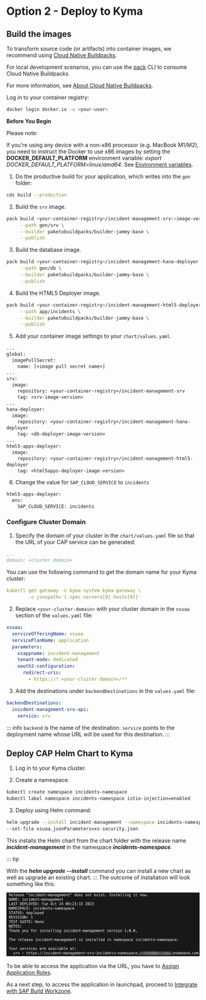 # Option 2 - Deploy to Kyma

## Build the images

To transform source code (or artifacts) into container images, we recommend using [Cloud Native Buildpacks](https://buildpacks.io/).

For local development scenarios, you can use the [pack](https://buildpacks.io/docs/tools/pack/) CLI to consume Cloud Native Buildpacks. 

For more information, see [About Cloud Native Buildpacks](https://cap.cloud.sap/docs/guides/deployment/deploy-to-kyma?impl-variant=node#about-cloud-native-buildpacks).


Log in to your container registry:

```sh
docker login docker.io -u <your-user>

```
**Before You Begin**

Please note:

If you're using any device with a non-x86 processor (e.g. MacBook M1/M2), you need to instruct the Docker to use x86 images by setting the **DOCKER_DEFAULT_PLATFORM** environment variable: *export DOCKER_DEFAULT_PLATFORM=linux/amd64*.
See [Environment variables](https://docs.docker.com/engine/reference/commandline/cli/#environment-variables).

1. Do the productive build for your application, which writes into the `gen` folder:

```sh
cds build --production
```

2. Build the `srv` image.

```sh
pack build <your-container-registry>/incident-management-srv:<image-version> \
     --path gen/srv \
     --builder paketobuildpacks/builder-jammy-base \
     --publish
```

3. Build the database image.

```sh
pack build <your-container-registry>/incident-management-hana-deployer:<image-version> \
     --path gen/db \
     --builder paketobuildpacks/builder-jammy-base \
     --publish
```

4. Build the HTML5 Deployer image.

```sh
pack build <your-container-registry>/incident-management-html5-deployer:<image-version> \
     --path app/incidents \
     --builder paketobuildpacks/builder-jammy-base \
     --publish
```

5. Add your container image settings to your `chart/values.yaml`.

```yaml{4,7,8,9,13,14,18,19,23,24}
...
global:
  imagePullSecret:
    name: [<image pull secret name>] 
...
srv:
  image:
    repository: <your-container-registry>/incident-management-srv
    tag: <srv-image-version>
...
hana-deployer:
  image:
    repository: <your-container-registry>/incident-management-hana-deployer
    tag: <db-deployer-image-version>
...
html5-apps-deployer:
  image:
    repository: <your-container-registry>/incident-management-html5-deployer
    tag: <html5apps-deployer-image-version>
```

6. Change the value for `SAP_CLOUD_SERVICE` to `incidents`
```yaml{3}
html5-apps-deployer:
  env:
    SAP_CLOUD_SERVICE: incidents
```
### Configure Cluster Domain

1. Specify the domain of your cluster in the `chart/values.yaml` file so that the URL of your CAP service can be generated:

```yaml
...
domain: <cluster domain>

```
You can use the following command to get the domain name for your Kyma cluster:

```yaml
kubectl get gateway -n kyma-system kyma-gateway \
        -o jsonpath='{.spec.servers[0].hosts[0]}'
```

2. Replace `<your-cluster-domain>` with your cluster domain in the `xsuaa` section of the `values.yaml` file:
```yaml
xsuaa:
  serviceOfferingName: xsuaa
  servicePlanName: application
  parameters:
    xsappname: incident-management
    tenant-mode: dedicated
    oauth2-configuration:
      redirect-uris:
        - https://*.<your-cluster-domain>/**

```
3. Add the destinations under `backendDestinations` in the `values.yaml` file:

```yaml
backendDestinations:
  inicdent-management-srv-api:
    service: srv
```
::: info
`backend` is the name of the destination. `service` points to the deployment name whose URL will be used for this destination.
:::


## Deploy CAP Helm Chart to Kyma

1. Log in to your Kyma cluster.

2. Create a namespace.
```sh
kubectl create namespace incidents-namespace
kubectl label namespace incidents-namespace istio-injection=enabled
```

3. Deploy using Helm command:
```sh
helm upgrade --install incident-management --namespace incidents-namespace ./chart \
--set-file xsuaa.jsonParameters=xs-security.json
```
This installs the Helm chart from the chart folder with the release name ***incident-management*** in the namespace ***incidents-namespace***.

::: tip

With the ***helm upgrade --install*** command you can install a new chart as well as upgrade an existing chart.
:::
The outcome of installation will look something like this:

![deployed app](./images/deployedapp.png)

To be able to access the application via the URL, you have to [Assign Application Roles](https://developers.sap.com/tutorials/user-role-assignment.html).

As a next step, to access the application in launchpad, proceed to [Integrate with SAP Build Workzone](https://developers.sap.com/tutorials/integrate-with-work-zone.html).

